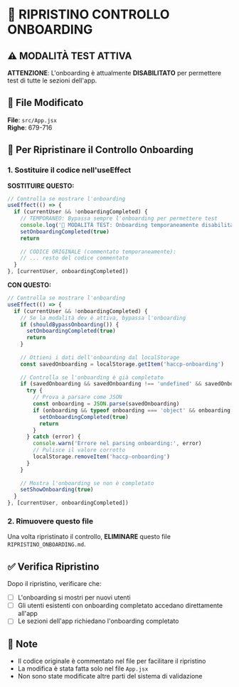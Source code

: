 # 🚧 RIPRISTINO CONTROLLO ONBOARDING

## ⚠️ MODALITÀ TEST ATTIVA

**ATTENZIONE**: L'onboarding è attualmente **DISABILITATO** per permettere test di tutte le sezioni dell'app.

## 📍 File Modificato

**File**: `src/App.jsx`  
**Righe**: 679-716

## 🔄 Per Ripristinare il Controllo Onboarding

### 1. Sostituire il codice nell'useEffect

**SOSTITUIRE QUESTO:**
```javascript
// Controlla se mostrare l'onboarding
useEffect(() => {
  if (currentUser && !onboardingCompleted) {
    // TEMPORANEO: Bypassa sempre l'onboarding per permettere test
    console.log('🚧 MODALITÀ TEST: Onboarding temporaneamente disabilitato per permettere test di tutte le sezioni')
    setOnboardingCompleted(true)
    return
    
    // CODICE ORIGINALE (commentato temporaneamente):
    // ... resto del codice commentato
  }
}, [currentUser, onboardingCompleted])
```

**CON QUESTO:**
```javascript
// Controlla se mostrare l'onboarding
useEffect(() => {
  if (currentUser && !onboardingCompleted) {
    // Se la modalità dev è attiva, bypassa l'onboarding
    if (shouldBypassOnboarding()) {
      setOnboardingCompleted(true)
      return
    }
    
    // Ottieni i dati dell'onboarding dal localStorage
    const savedOnboarding = localStorage.getItem('haccp-onboarding')
    
    // Controlla se l'onboarding è già completato
    if (savedOnboarding && savedOnboarding !== 'undefined' && savedOnboarding !== 'null' && savedOnboarding !== '[object Object]') {
      try {
        // Prova a parsare come JSON
        const onboarding = JSON.parse(savedOnboarding)
        if (onboarding && typeof onboarding === 'object' && onboarding.completed) {
          setOnboardingCompleted(true)
          return
        }
      } catch (error) {
        console.warn('Errore nel parsing onboarding:', error)
        // Pulisce il valore corrotto
        localStorage.removeItem('haccp-onboarding')
      }
    }
    
    // Mostra l'onboarding se non è completato
    setShowOnboarding(true)
  }
}, [currentUser, onboardingCompleted])
```

### 2. Rimuovere questo file

Una volta ripristinato il controllo, **ELIMINARE** questo file `RIPRISTINO_ONBOARDING.md`.

## ✅ Verifica Ripristino

Dopo il ripristino, verificare che:
- [ ] L'onboarding si mostri per nuovi utenti
- [ ] Gli utenti esistenti con onboarding completato accedano direttamente all'app
- [ ] Le sezioni dell'app richiedano l'onboarding completato

## 📝 Note

- Il codice originale è commentato nel file per facilitare il ripristino
- La modifica è stata fatta solo nel file `App.jsx`
- Non sono state modificate altre parti del sistema di validazione
